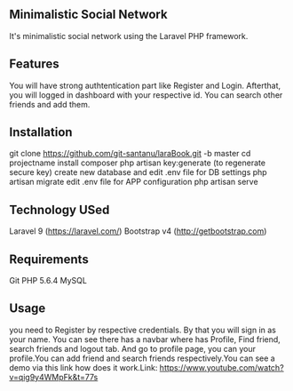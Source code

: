 ## Minimalistic Social Network
It's minimalistic social network using the Laravel PHP framework.

## Features
You will have strong authtentication part like Register and Login. 
Afterthat, you will logged in dashboard with your respective id. 
You can search other friends and add them.

## Installation
git clone https://github.com/git-santanu/laraBook.git -b master
cd projectname
install composer
php artisan key:generate (to regenerate secure key) 
create new database and edit .env file for DB settings 
php artisan migrate 
edit .env file for APP configuration 
php artisan serve

## Technology USed
Laravel 9 (https://laravel.com/) Bootstrap v4 (http://getbootstrap.com)

## Requirements
Git 
PHP 5.6.4 
MySQL

## Usage
you need to Register by respective credentials. By that you will sign in as your name. You can see there has a navbar where has Profile, Find friend, search friends and logout tab. And go to profile page, you can your profile.You can add friend and search friends respectively.You can see a demo via this link how does it work.Link: https://www.youtube.com/watch?v=qig9y4WMpFk&t=77s